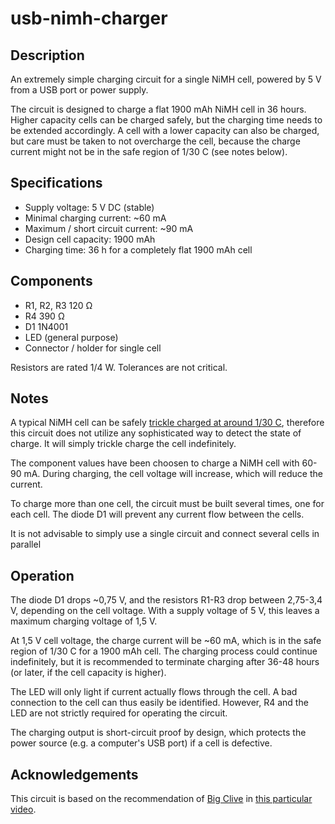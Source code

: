 # usb-nimh-charger

## Description
An extremely simple charging circuit for a single NiMH cell, powered by 5 V from a USB port or
power supply.

The circuit is designed to charge a flat 1900 mAh NiMH cell in 36 hours. Higher capacity cells
can be charged safely, but the charging time needs to be extended accordingly. A cell with a
lower capacity can also be charged, but care must be taken to not overcharge the cell, because
the charge current might not be in the safe region of 1/30 C (see notes below).

## Specifications
* Supply voltage: 5 V DC (stable)
* Minimal charging current: ~60 mA
* Maximum / short circuit current: ~90 mA
* Design cell capacity: 1900 mAh
* Charging time: 36 h for a completely flat 1900 mAh cell

## Components
* R1, R2, R3 120 Ω
* R4 390 Ω
* D1 1N4001
* LED (general purpose)
* Connector / holder for single cell

Resistors are rated 1/4 W. Tolerances are not critical.

## Notes
A typical NiMH cell can be safely
[trickle charged at around 1/30 C](https://en.wikipedia.org/wiki/Nickel%E2%80%93metal_hydride_battery#Trickle_charging),
therefore this circuit does not utilize any sophisticated way to detect the state of charge.
It will simply trickle charge the cell indefinitely.

The component values have been choosen to charge a NiMH cell with 60-90 mA. During charging,
the cell voltage will increase, which will reduce the current.

To charge more than one cell, the circuit must be built several times, one for each cell.
The diode D1 will prevent any current flow between the cells.

It is not advisable to simply use a single circuit and connect several cells in parallel

## Operation
The diode D1 drops ~0,75 V, and the resistors R1-R3 drop between 2,75-3,4 V, depending on the
cell voltage. With a supply voltage of 5 V, this leaves a maximum charging voltage of 1,5 V.

At 1,5 V cell voltage, the charge current will be ~60 mA, which is in the safe region of 1/30 C
for a 1900 mAh cell. The charging process could continue indefinitely, but it is recommended
to terminate charging after 36-48 hours (or later, if the cell capacity is higher).

The LED will only light if current actually flows through the cell. A bad connection to the
cell can thus easily be identified. However, R4 and the LED are not strictly required for
operating the circuit.

The charging output is short-circuit proof by design, which protects the power source (e.g. a
computer's USB port) if a cell is defective.

## Acknowledgements
This circuit is based on the recommendation of [Big Clive](http://bigclive.com/) in
[this particular video]( https://www.youtube.com/watch?v=Lv23jMMPuiY).
